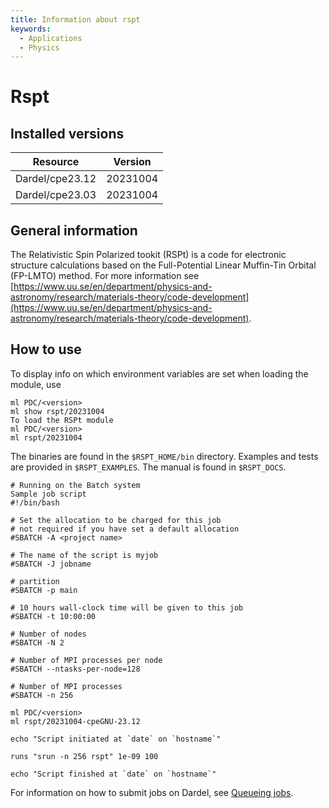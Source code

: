 ```yaml
---
title: Information about rspt
keywords:
  - Applications
  - Physics
---
```

# Rspt

## Installed versions

| Resource | Version |
|---|---|
| Dardel/cpe23.12 | 20231004 |
| Dardel/cpe23.03 | 20231004 |

## General information

The Relativistic Spin Polarized tookit (RSPt) is a code for electronic structure calculations based on the Full-Potential Linear Muffin-Tin Orbital (FP-LMTO) method. For more information see [https://www.uu.se/en/department/physics-and-astronomy/research/materials-theory/code-development](https://www.uu.se/en/department/physics-and-astronomy/research/materials-theory/code-development).

## How to use

To display info on which environment variables are set when loading the module, use
```
ml PDC/<version>
ml show rspt/20231004
To load the RSPt module
ml PDC/<version>
ml rspt/20231004
```
The binaries are found in the ``$RSPT_HOME/bin`` directory.
Examples and tests are provided in ``$RSPT_EXAMPLES``.
The manual is found in ``$RSPT_DOCS``.
```
# Running on the Batch system
Sample job script
#!/bin/bash

# Set the allocation to be charged for this job
# not required if you have set a default allocation
#SBATCH -A <project name>

# The name of the script is myjob
#SBATCH -J jobname

# partition
#SBATCH -p main

# 10 hours wall-clock time will be given to this job
#SBATCH -t 10:00:00

# Number of nodes
#SBATCH -N 2

# Number of MPI processes per node
#SBATCH --ntasks-per-node=128

# Number of MPI processes
#SBATCH -n 256

ml PDC/<version>
ml rspt/20231004-cpeGNU-23.12

echo "Script initiated at `date` on `hostname`"

runs "srun -n 256 rspt" 1e-09 100

echo "Script finished at `date` on `hostname`"
```

For information on how to submit jobs on Dardel, see [Queueing jobs](https://www.pdc.kth.se/support/documents/run_jobs/queueing_jobs.html).

